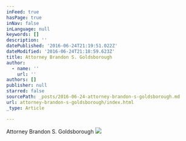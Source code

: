 ```yaml
---
inFeed: true
hasPage: true
inNav: false
inLanguage: null
keywords: []
description: ''
datePublished: '2016-06-24T21:19:51.022Z'
dateModified: '2016-06-24T21:18:59.623Z'
title: Attorney Brandon S. Goldsborough
author:
  - name: ''
    url: ''
authors: []
publisher: null
starred: false
sourcePath: _posts/2016-06-24-attorney-brandon-s-goldsborough.md
url: attorney-brandon-s-goldsborough/index.html
_type: Article

---
```

Attorney Brandon S. Goldsborough
![](https://the-grid-user-content.s3-us-west-2.amazonaws.com/bc29e195-6730-4da8-aee7-69ffdd3b57b2.png)